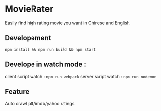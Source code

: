 # MovieRater
Easily find high rating movie you want in Chinese and English.

## Developement
`npm install && npm run build && npm start`

## Develope in watch mode : 
client script watch : `npm run webpack`
server script watch : `npm run nodemon`

## Feature
Auto crawl ptt/imdb/yahoo ratings
